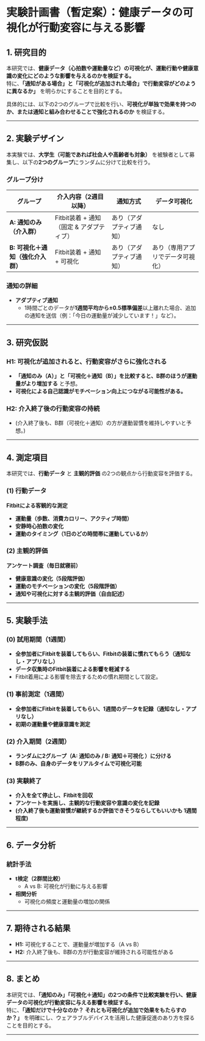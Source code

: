 # **実験計画書（暫定案）：健康データの可視化が行動変容に与える影響**

## **1. 研究目的**
本研究では、**健康データ（心拍数や運動量など）の可視化が、運動行動や健康意識の変化にどのような影響を与えるのかを検証する。**  
特に、**「通知がある場合」と「可視化が追加された場合」で行動変容がどのように異なるか」** を明らかにすることを目的とする。

具体的には、以下の2つのグループで比較を行い、**可視化が単独で効果を持つのか、または通知と組み合わせることで強化されるのか** を検証する。

---

## **2. 実験デザイン**
本実験では、**大学生（可能であれば社会人や高齢者も対象）** を被験者として募集し、以下の**2つのグループ**にランダムに分けて比較を行う。

### **グループ分け**
| **グループ** | **介入内容（2週目以降）** | **通知方式** | **データ可視化** |
|------------|-----------------|------------------|----------------|
| **A: 通知のみ（介入群）** | Fitbit装着 + 通知（固定 & アダプティブ） | あり（アダプティブ通知） | なし |
| **B: 可視化＋通知（強化介入群）** | Fitbit装着 + 通知 + 可視化 | あり（アダプティブ通知） | あり（専用アプリでデータ可視化） |

### **通知の詳細**  
- **アダプティブ通知**  
  - 1時間ごとのデータが**1週間平均から±0.5標準偏差**以上離れた場合、追加の通知を送信（例：「今日の運動量が減少しています！」など）。

---

## **3. 研究仮説**

### **H1: 可視化が追加されると、行動変容がさらに強化される**
- **「通知のみ（A）」と「可視化＋通知（B）」を比較すると、B群のほうが運動量がより増加する** と予想。
- **可視化による自己認識がモチベーション向上につながる可能性がある。**

### **H2: 介入終了後の行動変容の持続**
- (介入終了後も、B群（可視化＋通知）の方が運動習慣を維持しやすいと予想。)

---

## **4. 測定項目**
本研究では、**行動データ** と **主観的評価** の2つの観点から行動変容を評価する。

### **(1) 行動データ**
**Fitbitによる客観的な測定**
- **運動量（歩数、消費カロリー、アクティブ時間）**
- **安静時心拍数の変化**
- **運動のタイミング（1日のどの時間帯に運動しているか）**

### **(2) 主観的評価**
**アンケート調査（毎日就寝前）**
- **健康意識の変化（5段階評価）**
- **運動のモチベーションの変化（5段階評価）**
- **通知や可視化に対する主観的評価（自由記述）**

---

## **5. 実験手法**
### **(0) 試用期間（1週間）**
- **全参加者にFitbitを装着してもらい、Fitbitの装着に慣れてもらう（通知なし・アプリなし）**
- **データ収集時のFitbit装着による影響を軽減する**
- Fitbit着用による影響を除去するための慣れ期間として設定。
### **(1) 事前測定（1週間）**
- **全参加者にFitbitを装着してもらい、1週間のデータを記録（通知なし・アプリなし）**
- **初期の運動量や健康意識を測定**

### **(2) 介入期間（2週間）**
- **ランダムに2グループ（A: 通知のみ / B: 通知＋可視化 ）に分ける**
- **B群のみ、自身のデータをリアルタイムで可視化可能**

### **(3) 実験終了**
- **介入を全て停止し、Fitbitを回収**
- **アンケートを実施し、主観的な行動変容や意識の変化を記録**
- **(介入終了後も運動習慣が継続するか評価できそうならしてもいいかも 1週間程度)**

---

## **6. データ分析**
### **統計手法**
- **t検定（2群間比較）**
  - A vs B: 可視化が行動に与える影響
- **相関分析**
  - 可視化の頻度と運動量の増加の関係

---

## **7. 期待される結果**
- **H1:** 可視化することで、運動量が増加する（A vs B）
- **H2:** 介入終了後も、B群の方が行動変容が維持される可能性がある

---

## **8. まとめ**
本研究では、**「通知のみ」「可視化＋通知」の2つの条件で比較実験を行い、健康データの可視化が行動変容に与える影響を検証する。**  
特に、**「通知だけで十分なのか？ それとも可視化が追加で効果をもたらすのか？」** を明確にし、ウェアラブルデバイスを活用した健康促進のあり方を探ることを目的とする。

---
